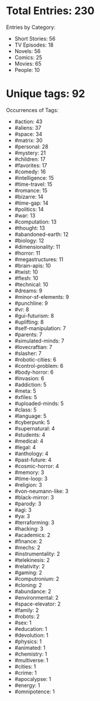 # Total Entries: 230
Entries by Category:

* Short Stories: 56
* TV Episodes: 18
* Novels: 56
* Comics: 25
* Movies: 65
* People: 10

# Unique tags: 92
Occurrences of Tags:

* #action: 43
* #aliens: 37
* #space: 34
* #matrix: 30
* #personal: 28
* #mystery: 21
* #children: 17
* #favorites: 17
* #comedy: 16
* #intelligence: 15
* #time-travel: 15
* #romance: 15
* #bizarre: 14
* #time-gap: 14
* #politics: 14
* #war: 13
* #computation: 13
* #thought: 13
* #abandoned-earth: 12
* #biology: 12
* #dimensionality: 11
* #horror: 11
* #megastructures: 11
* #brain-apis: 10
* #twist: 10
* #flesh: 10
* #technical: 10
* #dreams: 9
* #minor-sf-elements: 9
* #punchline: 9
* #vr: 8
* #gui-futurism: 8
* #uplifting: 8
* #self-manipulation: 7
* #parents: 7
* #simulated-minds: 7
* #lovecraftian: 7
* #slasher: 7
* #robotic-cities: 6
* #control-problem: 6
* #body-horror: 6
* #invasion: 6
* #addiction: 5
* #meta: 5
* #xfiles: 5
* #uploaded-minds: 5
* #class: 5
* #language: 5
* #cyberpunk: 5
* #supernatural: 4
* #students: 4
* #medical: 4
* #legal: 4
* #anthology: 4
* #past-future: 4
* #cosmic-horror: 4
* #memory: 3
* #time-loop: 3
* #religion: 3
* #von-neumann-like: 3
* #black-mirror: 3
* #parody: 3
* #agi: 3
* #ya: 3
* #terraforming: 3
* #hacking: 3
* #academics: 2
* #finance: 2
* #mechs: 2
* #instrumentality: 2
* #telekinesis: 2
* #relativity: 2
* #gaming: 2
* #computronium: 2
* #cloning: 2
* #abundance: 2
* #environmental: 2
* #space-elevator: 2
* #family: 2
* #robots: 2
* #sex: 1
* #education: 1
* #devolution: 1
* #physics: 1
* #animated: 1
* #chemistry: 1
* #multiverse: 1
* #cities: 1
* #crime: 1
* #apocalypse: 1
* #energy: 1
* #omnipotence: 1
